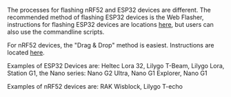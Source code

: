 The processes for flashing nRF52 and ESP32 devices are different.  The recommended method of flashing ESP32 devices is the Web Flasher, instructions for flashing ESP32 devices are locations [here](https://meshtastic.org/docs/getting-started/flashing-firmware/esp32/), but users can also use the commandline scripts. 

For nRF52 devices, the "Drag & Drop" method is easiest. Instructions are located [here](https://meshtastic.org/docs/getting-started/flashing-firmware/nrf52/).

Examples of ESP32 Devices are: Heltec Lora 32, Lilygo T-Beam, Lilygo Lora, Station G1, the Nano series: Nano G2 Ultra, Nano G1 Explorer, Nano G1

Examples of nRF52 devices are: RAK Wisblock, Lilygo T-echo
